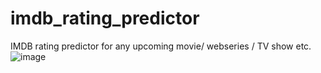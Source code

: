 # imdb_rating_predictor
IMDB rating predictor for any upcoming movie/ webseries / TV show etc.
![image](https://user-images.githubusercontent.com/95268596/221292056-824e09c4-389b-4b29-9cd6-041459bee929.png)
